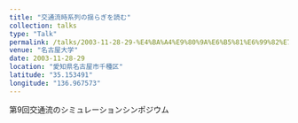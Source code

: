 ```yaml
---
title: "交通流時系列の揺らぎを読む"
collection: talks
type: "Talk"
permalink: /talks/2003-11-28-29-%E4%BA%A4%E9%80%9A%E6%B5%81%E6%99%82%E7%B3%BB%E5%88%97%E3%81%AE%E6%8F%BA%E3%82%89%E3%81%8E%E3%82%92%E8%AA%AD%E3%82%80
venue: "名古屋大学"
date: 2003-11-28-29
location: "愛知県名古屋市千種区"
latitude: "35.153491"
longitude: "136.967573"
---
```


第9回交通流のシミュレーションシンポジウム
